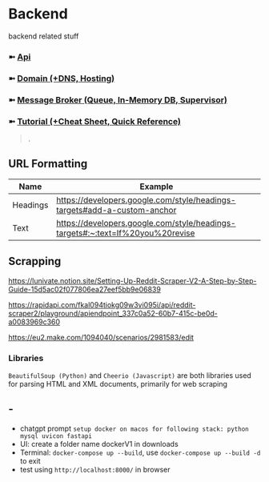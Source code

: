 # Backend
backend related stuff

### ➼ [Api](Api)
### ➼ [Domain (+DNS, Hosting)](Domain)
### ➼ [Message Broker (Queue, In-Memory DB, Supervisor)](Message)
### ➼ [Tutorial (+Cheat Sheet, Quick Reference)](Tutorial)

>.

## URL Formatting
Name|Example
-|-
Headings|https://developers.google.com/style/headings-targets#add-a-custom-anchor
Text|https://developers.google.com/style/headings-targets#:~:text=If%20you%20revise

## Scrapping
https://lunivate.notion.site/Setting-Up-Reddit-Scraper-V2-A-Step-by-Step-Guide-15d5ac02f077806ea27eef5bb9e06839

https://rapidapi.com/fkal094tiokg09w3vi095i/api/reddit-scraper2/playground/apiendpoint_337c0a52-60b7-415c-be0d-a0083969c360

https://eu2.make.com/1094040/scenarios/2981583/edit

### Libraries
```BeautifulSoup (Python)``` and ```Cheerio (Javascript)``` are both libraries used for parsing HTML and XML documents, primarily for web scraping

## -

- chatgpt prompt ```setup docker on macos for following stack:
python
mysql
uvicon
fastapi```
- UI: create a folder name dockerV1 in downloads
- Terminal: ```docker-compose up --build```, use ```docker-compose up --build -d``` to exit
- test using ```http://localhost:8000/``` in browser
